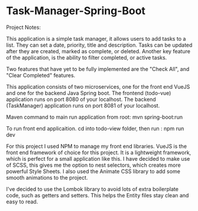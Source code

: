 # Task-Manager-Spring-Boot

Project Notes:

This application is a simple task manager, it allows users to add tasks to a list.
They can set a date, priority, title and description.
Tasks can be updated after they are created, marked as complete, or deleted.
Another key feature of the application, is the ability to filter completed, or active tasks.

Two features that have yet to be fully implemented are the "Check All", and "Clear Completed" features.

This application consists of two microservices, one for the front end VueJS and one for the backend Java Spring boot.
The frontend (todo-vue) application runs on port 8080 of your localhost.
The backend (TaskManager) application runs on port 8081 of your localhost.

Maven command to main run application from root:
mvn spring-boot:run

To run front end applicaition. cd into todo-view folder, then run :
npm run dev

For this project I used NPM to manage my front end libraries.
VueJS is the front end framework of choice for this project. It is a lightweight framework, which is perfect for a small application like this.
I have decided to make use of SCSS, this gives me the option to nest selectors, which creates more powerful Style Sheets.
I also used the Animate CSS library to add some smooth animations to the project.

I've decided to use the Lombok library to avoid lots of extra boilerplate code, such as getters and setters. 
This helps the Entity files stay clean and easy to read.